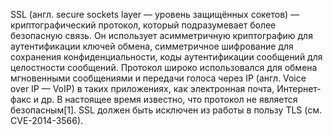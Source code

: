 SSL (англ. secure sockets layer — уровень защищённых сокетов) — криптографический протокол, который подразумевает более безопасную связь. Он использует асимметричную криптографию для аутентификации ключей обмена, симметричное шифрование для сохранения конфиденциальности, коды аутентификации сообщений для целостности сообщений. Протокол широко использовался для обмена мгновенными сообщениями и передачи голоса через IP (англ. Voice over IP — VoIP) в таких приложениях, как электронная почта, Интернет-факс и др. В настоящее время известно, что протокол не является безопасным[1]. SSL должен быть исключен из работы в пользу TLS (см. CVE-2014-3566).
